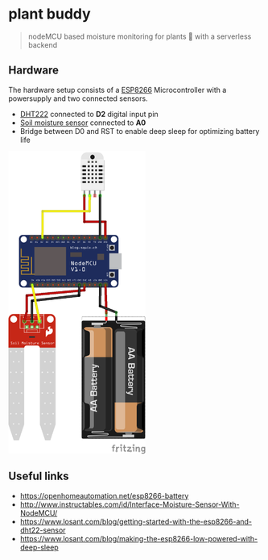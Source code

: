# plant buddy

> nodeMCU based moisture monitoring for plants 🌱 with a serverless backend

## Hardware

The hardware setup consists of a [ESP8266](https://en.wikipedia.org/wiki/ESP8266) Microcontroller with a powersupply and two connected sensors.

- [DHT222](https://www.adafruit.com/product/385) connected to **D2** digital input pin
- [Soil moisture sensor](https://www.sparkfun.com/products/13322) connected to **A0**
- Bridge between D0 and RST to enable deep sleep for optimizing battery life

[<img src="sketch.png" height="600px" alt="Fritzing diagram"/>](sketch.png)

## Useful links

- https://openhomeautomation.net/esp8266-battery
- http://www.instructables.com/id/Interface-Moisture-Sensor-With-NodeMCU/
- https://www.losant.com/blog/getting-started-with-the-esp8266-and-dht22-sensor
- https://www.losant.com/blog/making-the-esp8266-low-powered-with-deep-sleep